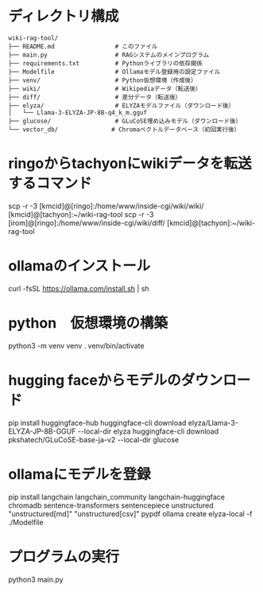 # ディレクトリ構成
```
wiki-rag-tool/
├── README.md                 # このファイル
├── main.py                   # RAGシステムのメインプログラム
├── requirements.txt          # Pythonライブラリの依存関係
├── Modelfile                 # Ollamaモデル登録用の設定ファイル
├── venv/                     # Python仮想環境（作成後）
├── wiki/                     # Wikipediaデータ（転送後）
├── diff/                     # 差分データ（転送後）
├── elyza/                    # ELYZAモデルファイル（ダウンロード後）
│   └── Llama-3-ELYZA-JP-8B-q4_k_m.gguf
├── glucose/                  # GLuCoSE埋め込みモデル（ダウンロード後）
└── vector_db/               # Chromaベクトルデータベース（初回実行後）
```


# ringoからtachyonにwikiデータを転送するコマンド
scp -r -3 [kmcid]@[ringo]:/home/www/inside-cgi/wiki/wiki/ [kmcid]@[tachyon]:~/wiki-rag-tool
scp -r -3 [irom]@[ringo]:/home/www/inside-cgi/wiki/diff/ [kmcid]@[tachyon]:~/wiki-rag-tool

# ollamaのインストール
curl -fsSL https://ollama.com/install.sh | sh

# python　仮想環境の構築
python3 -m venv venv
. venv/bin/activate

# hugging faceからモデルのダウンロード
pip install huggingface-hub
huggingface-cli download elyza/Llama-3-ELYZA-JP-8B-GGUF --local-dir elyza
huggingface-cli download pkshatech/GLuCoSE-base-ja-v2 --local-dir glucose

# ollamaにモデルを登録
pip install langchain langchain_community langchain-huggingface chromadb sentence-transformers sentencepiece  unstructured "unstructured[md]" "unstructured[csv]" pypdf
ollama create elyza-local -f ./Modelfile

# プログラムの実行
python3 main.py